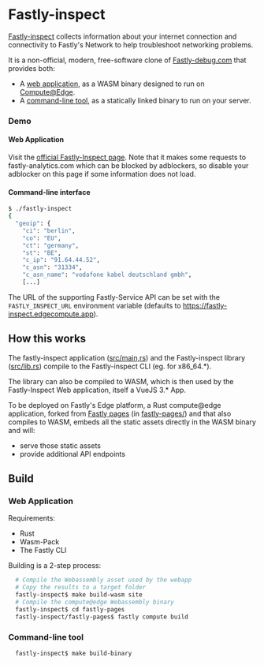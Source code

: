 # Fastly-inspect

[Fastly-inspect](https://fastly-inspect.edgecompute.app/) collects information about your internet connection and
connectivity to Fastly's Network to help troubleshoot networking problems.

It is a non-official, modern, free-software clone of
[Fastly-debug.com](https://www.fastly-debug.com) that provides both:
 * A [web application](https://fastly-inspect.edgecompute.app), as a WASM binary designed to run on
   [Compute@Edge](https://docs.fastly.com/products/compute-at-edge).
 * A [command-line tool](https://github.com/yannh/fastly-inspect/releases), as a statically linked binary to run on your server.

### Demo
#### Web Application

Visit the [official Fastly-Inspect page](https://fastly-inspect.edgecompute.app/). Note that it makes some requests to fastly-analytics.com
which can be blocked by adblockers, so disable your adblocker on this page if
some information does not load.

#### Command-line interface
```bash
$ ./fastly-inspect 
{
  "geoip": {
    "ci": "berlin",
    "co": "EU",
    "ct": "germany",
    "st": "BE",
    "c_ip": "91.64.44.52",
    "c_asn": "31334",
    "c_asn_name": "vodafone kabel deutschland gmbh",
    [...]
```

The URL of the supporting Fastly-Service API can be set with the `FASTLY_INSPECT_URL`
environment variable (defaults to https://fastly-inspect.edgecompute.app).

## How this works

The fastly-inspect application ([src/main,rs](src/main.rs)) and the Fastly-inspect
library ([src/lib.rs](src/lib.rs)) compile to the Fastly-inspect CLI (eg. for x86_64.*).

The library can also be compiled to WASM, which is then used by the Fastly-Inspect
Web application, itself a VueJS 3.* App.

To be deployed on Fastly's Edge platform, a Rust compute@edge application, forked from
[Fastly pages](https://github.com/yannh/fastly-pages) (in [fastly-pages/](fastly-pages/))
and that also compiles to WASM, embeds all the static assets directly in the WASM
binary and will:
 * serve those static assets
 * provide additional API endpoints

## Build
### Web Application

Requirements:
 * Rust
 * Wasm-Pack
 * The Fastly CLI

Building is a 2-step process:
```bash
  # Compile the Webassembly asset used by the webapp
  # Copy the results to a target folder
  fastly-inspect$ make build-wasm site
  # Compile the compute@edge Webassembly binary
  fastly-inspect$ cd fastly-pages
  fastly-inspect/fastly-pages$ fastly compute build
```

### Command-line tool
```bash
  fastly-inspect$ make build-binary
```

